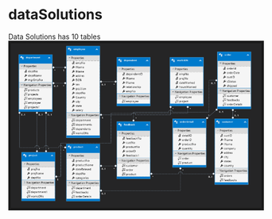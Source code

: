 # dataSolutions

Data Solutions has 10 tables  <br />
<img src= "images/database_diagram.PNG" width = "600" border="5">
